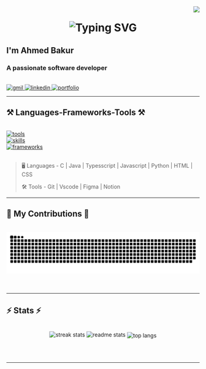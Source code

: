 <img align="right" src="https://visitor-badge.laobi.icu/badge?page_id=ahhmadas213.ahhmadas213">


<h1 align="center">
  <img src="https://readme-typing-svg.demolab.com?font=Fira+Code&size=26&pause=1000&random=false&width=435&lines=Hi%2C+There%E2%9C%8B!;I'm+Ahmed+Bakur" alt="Typing SVG" />
</h1>
<h2>I'm Ahmed Bakur</h2>
<h3 >A passionate software developer</h3>
<br>

<div >
  <a href="mailto:ahhmadas213@gmail.com" >
    <img alt="gmil" src="https://img.shields.io/badge/Gmail-D14836?style=for-the-badge&logo=gmail&logoColor=white">
  </a>

  <a href="https://www.linkedin.com/in/ahmed-bakur/"  target="_blank">
    <img alt="linkedin" src="https://img.shields.io/badge/LinkedIn-0077B5?style=for-the-badge&logo=linkedin&logoColor=white">
  </a>

  <a href="https://abiu.vercel.app/" target="_blank" >
    <img alt="portfolio" src="https://img.shields.io/badge/Portfolio-f5bc42?style=for-the-badge&logo=todoist&logoColor=white">
  </a>
</div>

<hr>
<h2 >⚒️ Languages-Frameworks-Tools ⚒️</h2>
<br>

<div >
    <a href="https://skillicons.dev">
      <img alt="tools" src="https://skillicons.dev/icons?i=git,vscode,notion,figma" />
      <br>
      <img alt="skills" src="https://skillicons.dev/icons?i=nextjs,react,flask,mysql,mongodb" />
      <br>
      <img alt="frameworks" src="https://skillicons.dev/icons?i=c,java,ts,javascript,python,html,css" />
  </a>

</div>

<br>

> :desktop_computer:  Languages - C | Java | Typesscript | Javascript | Python | HTML | CSS 
>
> :hammer_and_wrench:  Tools - Git | Vscode | Figma | Notion
>

<hr>

<div >
  <h2>🐍 My Contributions 🐍</h2>
  <br>  
  <img alt="snake eating my contributions" src="https://raw.githubusercontent.com/ahhmadas213/ahhmadas213/output/github-contribution-grid-snake.svg" />
  <br/><br/><br/>
</div>

<hr/>

<h2 >⚡ Stats ⚡</h2>
<br>
<div align="center" >
  <img width=390 src="https://github-readme-streak-stats-salesp07.vercel.app/?user=ahhmadas213&count_private=true&theme=react&border_radius=10" alt="streak stats"/>
  <img width=390 src="https://github-readme-stats-salesp07.vercel.app/api?username=ahhmadas213&count_private=true&show_icons=true&theme=react&rank_icon=github&border_radius=10" alt="readme stats" />
  <img width=325 align="center" src="https://github-readme-stats-salesp07.vercel.app/api/top-langs/?username=ahhmadas213&hide=HTML&langs_count=8&layout=compact&theme=react&border_radius=10&size_weight=0.5&count_weight=0.5&exclude_repo=github-readme-stats" alt="top langs" />
</div>

<br/><br/>

<hr/>

<br/>

